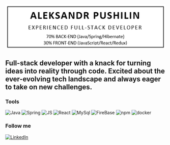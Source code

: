 <div style="display: flex; justify-content: center; align-items: center">
  <a href="https://www.linkedin.com/in/alex-pushilin/">
    <img src="https://github.com/Unlimcheg/Unlimcheg/blob/main/assets/Header.png" alt="Header Image" />
  </a>
</div>

## Full-stack developer with a knack for turning ideas into reality through code. Excited about the ever-evolving tech landscape and always eager to take on new challenges.

### Tools
![Java](https://img.shields.io/badge/Java-000000?style=for-the-budge&logo=Java)
![Spring](https://img.shields.io/badge/Spring-000000?logo=spring&logoColor=green)
![JS](https://img.shields.io/badge/JavaScript-000000?logo=javascript&logoColor=gold)
![React](https://img.shields.io/badge/React-000000?logo=react&logoColor=blue)
![MySql](https://img.shields.io/badge/MySql-000000?logo=mySql&logoColor=4169e1)
![FireBase](https://img.shields.io/badge/Firebase-000000?logo=firebase&logoColor=red)
![npm](https://img.shields.io/badge/npm-000000?logo=npm&logoColor=white)
![docker](https://img.shields.io/badge/docker-000000?logo=docker&logoColor=blue)

### Follow me
[![LinkedIn](https://img.shields.io/badge/LinkedIn-000000?style=for-the-budge&logo=linkedIn&logoColor=blue)](https://www.linkedin.com/in/alex-pushilin/)